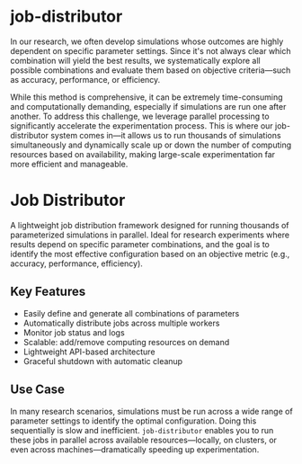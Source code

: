 # job-distributor

In our research, we often develop simulations whose outcomes are highly dependent on specific parameter settings. Since it's not always clear which combination will yield the best results, we systematically explore all possible combinations and evaluate them based on objective criteria—such as accuracy, performance, or efficiency.

While this method is comprehensive, it can be extremely time-consuming and computationally demanding, especially if simulations are run one after another. To address this challenge, we leverage parallel processing to significantly accelerate the experimentation process. This is where our job-distributor system comes in—it allows us to run thousands of simulations simultaneously and dynamically scale up or down the number of computing resources based on availability, making large-scale experimentation far more efficient and manageable.



# Job Distributor

A lightweight job distribution framework designed for running thousands of parameterized simulations in parallel. Ideal for research experiments where results depend on specific parameter combinations, and the goal is to identify the most effective configuration based on an objective metric (e.g., accuracy, performance, efficiency).

## Key Features

- Easily define and generate all combinations of parameters
- Automatically distribute jobs across multiple workers
- Monitor job status and logs
- Scalable: add/remove computing resources on demand
- Lightweight API-based architecture
- Graceful shutdown with automatic cleanup

## Use Case

In many research scenarios, simulations must be run across a wide range of parameter settings to identify the optimal configuration. Doing this sequentially is slow and inefficient. `job-distributor` enables you to run these jobs in parallel across available resources—locally, on clusters, or even across machines—dramatically speeding up experimentation.